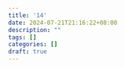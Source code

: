 ```yaml
---
title: '14'
date: 2024-07-21T21:16:22+08:00
description: ""
tags: []
categories: []
draft: true
---
```


